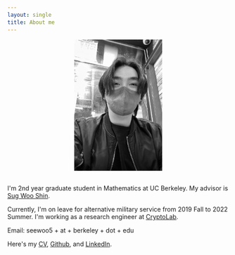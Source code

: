 ```yaml
---
layout: single
title: About me
---
```


<div style="text-align: center; margin-bottom: 2em"><img src="assets/profile.jpeg" width="200"/></div>


I'm 2nd year graduate student in Mathematics at UC Berkeley. My advisor is [Sug Woo Shin](https://math.berkeley.edu/~swshin/).

Currently, I'm on leave for alternative military service from 2019 Fall to 2022 Summer. I'm working as a research engineer at [CryptoLab](https://www.cryptolab.co.kr/).

Email: seewoo5 + at + berkeley + dot + edu

Here's my [CV](https://github.com/seewoo5/seewoo5/blob/main/CV/CV.pdf), [Github](https://github.com/seewoo5), and [LinkedIn](https://www.linkedin.com/in/lee-seewoo-857062171/).
